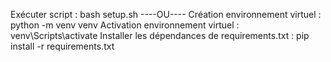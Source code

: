Exécuter script : bash setup.sh
----OU----
Création environnement virtuel : python -m venv venv
Activation environnement virtuel : venv\Scripts\activate
Installer les dépendances de requirements.txt : pip install -r requirements.txt
